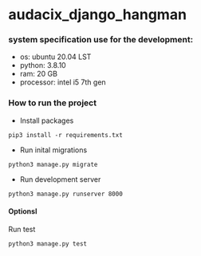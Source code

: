 # audacix_django_hangman


### system specification use for the development:

- os: ubuntu 20.04 LST
- python: 3.8.10
- ram: 20 GB
- processor: intel i5 7th gen


### How to run the project 

- Install packages 

```
pip3 install -r requirements.txt 

```
- Run inital migrations 

```
python3 manage.py migrate
```

- Run development server
```
python3 manage.py runserver 8000

```

#### Optionsl

Run test 

```
python3 manage.py test

```